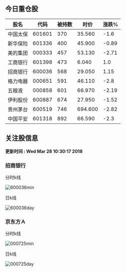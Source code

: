 
## 今日重仓股 

|股名|代码|被持数|时价|涨跌%|
|---|---|---|---|---|
|中国太保|601601|370|35.560|-1.6|
|新华保险|601336|400|45.900|-0.89|
|美的集团|000333|457|53.130|-2.71|
|工商银行|601398|473|6.040|1.0|
|招商银行|600036|568|29.050|1.15|
|格力电器|000651|591|46.110|-2.8|
|五粮液|000858|601|66.970|-2.19|
|伊利股份|600887|674|27.950|-1.52|
|贵州茅台|600519|746|694.600|-2.82|
|中国平安|601318|892|66.590|-2.3|

## 关注股信息
**更新时间 : Wed Mar 28 10:30:17 2018**
### 招商银行 
分时k线

![600036min](http://image.sinajs.cn/newchart/min/n/sh600036.gif)

日k线

![600036day](http://image.sinajs.cn/newchart/daily/n/sh600036.gif)

### 京东方Ａ 
分时k线

![000725min](http://image.sinajs.cn/newchart/min/n/sz000725.gif)

日k线

![000725day](http://image.sinajs.cn/newchart/daily/n/sz000725.gif)
